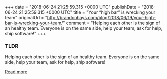 +++
date = "2018-06-24 21:25:59.315 +0000 UTC"
publishDate = "2018-06-24 21:25:59.315 +0000 UTC"
title = "Your “high bar” is wrecking your team"
originalUrl = "http://brandonhays.com/blog/2018/06/19/your-high-bar-is-wrecking-your-team/"
comment = "Helping each other is the sign of an healthy team. Everyone is on the same side, help your team, ask for help, ship software!"
+++

### TLDR

Helping each other is the sign of an healthy team. Everyone is on the same side, help your team, ask for help, ship software!

[Read more](http://brandonhays.com/blog/2018/06/19/your-high-bar-is-wrecking-your-team/)
